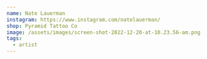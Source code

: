 ```yaml
---
name: Nate Lauerman
instagram: https://www.instagram.com/natelauerman/
shop: Pyramid Tattoo Co
image: /assets/images/screen-shot-2022-12-20-at-10.23.56-am.png
tags:
  - artist
---
```


